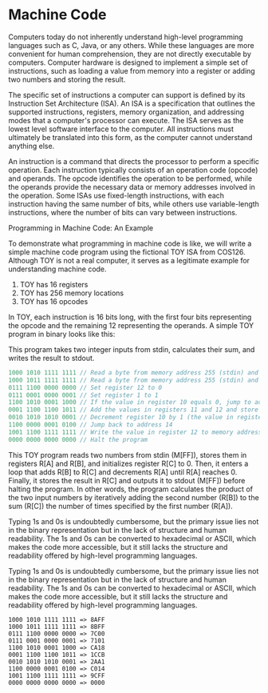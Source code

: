 # Machine Code

Computers today do not inherently understand high-level programming languages such as C, Java, or any others. While these languages are more convenient for human comprehension, they are not directly executable by computers. Computer hardware is designed to implement a simple set of instructions, such as loading a value from memory into a register or adding two numbers and storing the result.

The specific set of instructions a computer can support is defined by its Instruction Set Architecture (ISA). An ISA is a specification that outlines the supported instructions, registers, memory organization, and addressing modes that a computer's processor can execute. The ISA serves as the lowest level software interface to the computer. All instructions must ultimately be translated into this form, as the computer cannot understand anything else.

An instruction is a command that directs the processor to perform a specific operation. Each instruction typically consists of an operation code (opcode) and operands. The opcode identifies the operation to be performed, while the operands provide the necessary data or memory addresses involved in the operation. Some ISAs use fixed-length instructions, with each instruction having the same number of bits, while others use variable-length instructions, where the number of bits can vary between instructions.

Programming in Machine Code: An Example

To demonstrate what programming in machine code is like, we will write a simple machine code program using the fictional TOY ISA from COS126. Although TOY is not a real computer, it serves as a legitimate example for understanding machine code.

1. TOY has 16 registers&#x20;
2. TOY has 256 memory locations
3. TOY has 16 opcodes

In TOY, each instruction is 16 bits long, with the first four bits representing the opcode and the remaining 12 representing the operands. A simple TOY program in binary looks like this:

This program takes two integer inputs from stdin, calculates their sum, and writes the result to stdout.

```java
1000 1010 1111 1111 // Read a byte from memory address 255 (stdin) and store it in register 10
1000 1011 1111 1111 // Read a byte from memory address 255 (stdin) and store it in register 11
0111 1100 0000 0000 // Set register 12 to 0
0111 0001 0000 0001 // Set register 1 to 1
1100 1010 0001 1000 // If the value in register 10 equals 0, jump to address 24
0001 1100 1100 1011 // Add the values in registers 11 and 12 and store the result in register 12
0010 1010 1010 0001 // Decrement register 10 by 1 (the value in register 1)
1100 0000 0001 0100 // Jump back to address 14 
1001 1100 1111 1111 // Write the value in register 12 to memory address 255 (stdout)
0000 0000 0000 0000 // Halt the program
```

This TOY program reads two numbers from stdin (M\[FF]), stores them in registers R\[A] and R\[B], and initializes register R\[C] to 0. Then, it enters a loop that adds R\[B] to R\[C] and decrements R\[A] until R\[A] reaches 0. Finally, it stores the result in R\[C] and outputs it to stdout (M\[FF]) before halting the program. In other words, the program calculates the product of the two input numbers by iteratively adding the second number (R\[B]) to the sum (R\[C]) the number of times specified by the first number (R\[A]).



Typing 1s and 0s is undoubtedly cumbersome, but the primary issue lies not in the binary representation but in the lack of structure and human readability. The 1s and 0s can be converted to hexadecimal or ASCII, which makes the code more accessible, but it still lacks the structure and readability offered by high-level programming languages.

Typing 1s and 0s is undoubtedly cumbersome, but the primary issue lies not in the binary representation but in the lack of structure and human readability. The 1s and 0s can be converted to hexadecimal or ASCII, which makes the code more accessible, but it still lacks the structure and readability offered by high-level programming languages.

```
1000 1010 1111 1111 => 8AFF
1000 1011 1111 1111 => 8BFF
0111 1100 0000 0000 => 7C00
0111 0001 0000 0001 => 7101
1100 1010 0001 1000 => CA18
0001 1100 1100 1011 => 1CCB
0010 1010 1010 0001 => 2AA1
1100 0000 0001 0100 => C014
1001 1100 1111 1111 => 9CFF
0000 0000 0000 0000 => 0000
```

